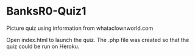 # BanksR0-Quiz1
Picture quiz using information from whataclownworld.com

Open index.html to launch the quiz. The .php file was created so that the quiz could be run on Heroku.
